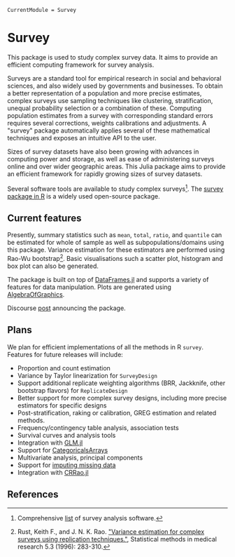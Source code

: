 ```@meta
CurrentModule = Survey
```

# Survey

This package is used to study complex survey data. It aims to provide an efficient computing framework for survey analysis.

Surveys are a standard tool for empirical research in social and behavioral sciences, and also widely used by governments and businesses. 
To obtain a better representation of a population and more precise estimates, complex surveys use sampling techniques like clustering, stratification, unequal probability selection or a combination of these. 
Computing population estimates from a survey with corresponding standard errors requires several corrections, weights calibrations and adjustments. A "survey" package automatically applies several of these mathematical techniques and exposes an intuitive API to the user.

Sizes of survey datasets have also been growing with advances in computing power and storage, as well as ease of administering surveys online and over wider geographic areas. This Julia package aims to provide an efficient framework for rapidly growing sizes of survey datasets.

Several software tools are available to study complex surveys[^1]. The [survey package in R](https://cran.r-project.org/web/packages/survey/index.html) is a widely used open-source package.

## Current features
Presently, summary statistics such as `mean`, `total`, `ratio`, and `quantile` can be estimated for whole of sample as well as subpopulations/domains using this package. Variance estimation for these estimators are performed using Rao-Wu bootstrap[^2]. Basic visualisations such a scatter plot, histogram and box plot can also be generated. 

The package is built on top of [DataFrames.jl](https://dataframes.juliadata.org/stable/) and supports a variety of features for data manipulation. Plots are generated using [AlgebraOfGraphics](https://github.com/MakieOrg/AlgebraOfGraphics.jl).

Discourse [post](https://discourse.julialang.org/t/ann-announcing-survey-jl-for-analysis-of-complex-surveys/94667) announcing the package.

## Plans
We plan for efficient implementations of all the methods in R `survey`. Features for future releases will include:

- Proportion and count estimation
- Variance by Taylor linearization for `SurveyDesign`
- Support additional replicate weighting algorithms (BRR, Jackknife, other bootstrap flavors) for `ReplicateDesign`
- Better support for more complex survey designs, including more precise estimators for specific designs
- Post-stratification, raking or calibration, GREG estimation and related methods.
- Frequency/contingency table analysis, association tests
- Survival curves and analysis tools
- Integration with [GLM.jl](https://github.com/JuliaStats/GLM.jl)
- Support for [CategoricalsArrays](https://github.com/JuliaData/CategoricalArrays.jl)
- Multivariate analysis, principal components  
- Support for [imputing missing data](https://stat.ethz.ch/CRAN/web/packages/mitools/index.html)
- Integration with [CRRao.jl](https://github.com/xKDR/CRRao.jl) 

## References

[^1]: Comprehensive [list](https://www.hcp.med.harvard.edu/statistics/survey-soft/) of survey analysis software.
[^2]: Rust, Keith F., and J. N. K. Rao. ["Variance estimation for complex surveys using replication techniques."](https://journals.sagepub.com/doi/abs/10.1177/096228029600500305?journalCode=smma), Statistical methods in medical research 5.3 (1996): 283-310.
